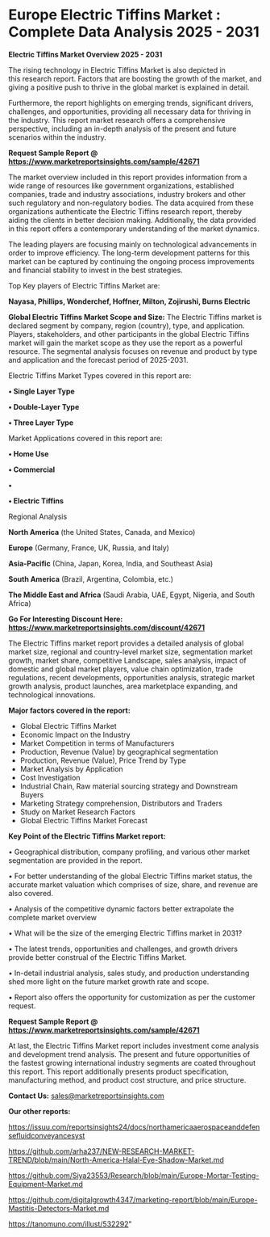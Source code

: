 # Europe Electric Tiffins Market : Complete Data Analysis 2025 - 2031

<Strong> Electric Tiffins Market Overview 2025 - 2031</strong>

The rising technology in Electric Tiffins Market is also depicted in this research report. Factors that are boosting the growth of the market, and giving a positive push to thrive in the global market is explained in detail.

Furthermore, the report highlights on emerging trends, significant drivers, challenges, and opportunities, providing all necessary data for thriving in the industry. This report market research offers a comprehensive perspective, including an in-depth analysis of the present and future scenarios within the industry.

<strong>Request Sample Report @ <a href=https://www.marketreportsinsights.com/sample/42671>https://www.marketreportsinsights.com/sample/42671</a></strong>

The market overview included in this report provides information from a wide range of resources like government organizations, established companies, trade and industry associations, industry brokers and other such regulatory and non-regulatory bodies. The data acquired from these organizations authenticate the Electric Tiffins research report, thereby aiding the clients in better decision making. Additionally, the data provided in this report offers a contemporary understanding of the market dynamics.

The leading players are focusing mainly on technological advancements in order to improve efficiency. The long-term development patterns for this market can be captured by continuing the ongoing process improvements and financial stability to invest in the best strategies.

Top Key players of Electric Tiffins Market are:

<strong>Nayasa, Phillips, Wonderchef, Hoffner, Milton, Zojirushi, Burns Electric</strong>

<strong><b>Global Electric Tiffins Market Scope and Size:</b></strong>
The Electric Tiffins market is declared segment by company, region (country), type, and application. Players, stakeholders, and other participants in the global Electric Tiffins market will gain the market scope as they use the report as a powerful resource. The segmental analysis focuses on revenue and product by type and application and the forecast period of 2025-2031.

Electric Tiffins Market Types covered in this report are:

<strong>•  Single Layer Type

•  Double-Layer Type

•  Three Layer Type</strong>

Market Applications covered in this report are:

<strong>•  Home Use

•  Commercial

•  

•  Electric Tiffins</strong> 

Regional Analysis

<strong>North America</strong> (the United States, Canada, and Mexico)

<strong>Europe</strong> (Germany, France, UK, Russia, and Italy)

<strong>Asia-Pacific</strong> (China, Japan, Korea, India, and Southeast Asia)

<strong>South America</strong> (Brazil, Argentina, Colombia, etc.)

<strong>The Middle East and Africa</strong> (Saudi Arabia, UAE, Egypt, Nigeria, and South Africa)

<strong>Go For Interesting Discount Here: <a href=https://www.marketreportsinsights.com/discount/42671>https://www.marketreportsinsights.com/discount/42671</a></strong>

The Electric Tiffins market report provides a detailed analysis of global market size, regional and country-level market size, segmentation market growth, market share, competitive Landscape, sales analysis, impact of domestic and global market players, value chain optimization, trade regulations, recent developments, opportunities analysis, strategic market growth analysis, product launches, area marketplace expanding, and technological innovations.

<strong><b>Major factors covered in the report:</b></strong>
<ul>
  <li>Global Electric Tiffins Market </li>
  <li>Economic Impact on the Industry</li>
  <li>Market Competition in terms of Manufacturers</li>
  <li>Production, Revenue (Value) by geographical segmentation</li>
  <li>Production, Revenue (Value), Price Trend by Type</li>
  <li>Market Analysis by Application</li>
  <li>Cost Investigation</li>
  <li>Industrial Chain, Raw material sourcing strategy and Downstream Buyers</li>
  <li>Marketing Strategy comprehension, Distributors and Traders</li>
  <li>Study on Market Research Factors</li>
  <li>Global Electric Tiffins Market Forecast</li>
</ul>

<strong><b>Key Point of the Electric Tiffins Market report:</b></strong>

• Geographical distribution, company profiling, and various other market segmentation are provided in the report.

• For better understanding of the global Electric Tiffins market status, the accurate market valuation which comprises of size, share, and revenue are also covered.

• Analysis of the competitive dynamic factors better extrapolate the complete market overview

• What will be the size of the emerging Electric Tiffins market in 2031?

• The latest trends, opportunities and challenges, and growth drivers provide better construal of the Electric Tiffins Market.

• In-detail industrial analysis, sales study, and production understanding shed more light on the future market growth rate and scope.

• Report also offers the opportunity for customization as per the customer request.

<strong>Request Sample Report @ <a href=https://www.marketreportsinsights.com/sample/42671>https://www.marketreportsinsights.com/sample/42671</a></strong>

At last, the Electric Tiffins Market report includes investment come analysis and development trend analysis. The present and future opportunities of the fastest growing international industry segments are coated throughout this report. This report additionally presents product specification, manufacturing method, and product cost structure, and price structure.

<strong>Contact Us:</strong>
sales@marketreportsinsights.com

<strong>Our other reports:</strong>

<a href=https://issuu.com/reportsinsights24/docs/northamericaaerospaceanddefensefluidconveyancesyst>https://issuu.com/reportsinsights24/docs/northamericaaerospaceanddefensefluidconveyancesyst</a>

<a href=https://github.com/arha237/NEW-RESEARCH-MARKET-TREND/blob/main/North-America-Halal-Eye-Shadow-Market.md>https://github.com/arha237/NEW-RESEARCH-MARKET-TREND/blob/main/North-America-Halal-Eye-Shadow-Market.md</a>

<a href=https://github.com/Siya23553/Research/blob/main/Europe-Mortar-Testing-Equipment-Market.md>https://github.com/Siya23553/Research/blob/main/Europe-Mortar-Testing-Equipment-Market.md</a>

<a href=https://github.com/digitalgrowth4347/marketing-report/blob/main/Europe-Mastitis-Detectors-Market.md>https://github.com/digitalgrowth4347/marketing-report/blob/main/Europe-Mastitis-Detectors-Market.md</a>

<a href=https://tanomuno.com/illust/532292>https://tanomuno.com/illust/532292</a>"
